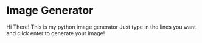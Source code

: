 # Image Generator
Hi There! This is my python image generator
Just type in the lines you want and click enter to generate your image!

